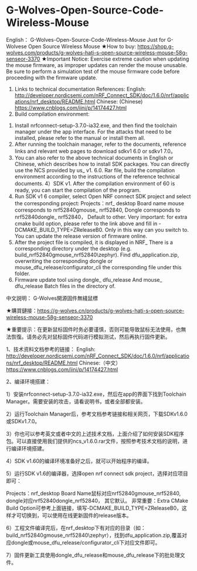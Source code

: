 # G-Wolves-Open-Source-Code-Wireless-Mouse
English：
G-Wolves-Open-Source-Code-Wireless-Mouse
 Just for G-Wolvese Open Source Wireless Mouse
★How to buy:
https://shop.g-wolves.com/products/g-wolves-hati-s-open-source-wireless-mouse-58g-senseor-3370
★Important Notice:
Exercise extreme caution when updating the mouse firmware, as improper updates can render the mouse unusable. Be sure to perform a simulation test of the mouse firmware code before proceeding with the firmware update.

1. Links to technical documentation References:
English:
http://developer.nordicsemi.com/nRF_Connect_SDK/doc/1.6.0/nrf/applications/nrf_desktop/README.html
Chinese: (Chinese)
https://www.cnblogs.com/iini/p/14174427.html
2. Build compilation environment:
1) Install nrfconnect-setup-3.7.0-ia32.exe, and then find the toolchain manager under the app interface. For the attacks that need to be installed, please refer to the manual or install them all.
2) After running the toolchain manager, refer to the documents, reference links and relevant web pages to download sdkv1 6.0 or sdkv1 7.0。
3) You can also refer to the above technical documents in English or Chinese, which describes how to install SDK packages. You can directly use the NCS provided by us_ v1. 6.0. Rar file, build the compilation environment according to the instructions of the reference technical documents.
4）SDK v1. After the compilation environment of 60 is ready, you can start the compilation of the program.
5) Run SDK v1 6 compiler, select Open NRF connect SDK project and select the corresponding project:
Projects：nrf_ desktop
Board name mouse corresponds to nrf52840gmouse_ nrf52840, 
Dongle corresponds to nrf52840dongle_ nrf52840，
Default to other.
Very important: for extra cmake build option, please refer to the link above and fill in -DCMAKE_BUILD_TYPE=ZReleaseB0. Only in this way can you switch to. You can update the release version of firmware online.
6) After the project file is compiled, it is displayed in NRF_ There is a corresponding directory under the desktop (e.g. build_nrf52840gmouse_nrf52840\zephyr). Find dfu_application.zip, overwriting the corresponding dongle or mouse_dfu_release/configurator_cli the corresponding file under this folder.
7) Firmware update tool using dongle_ dfu_release And mouse_ dfu_release Batch files in the directory of.

中文説明：
G-Wolves開源固件無綫鼠標

★購買鏈接：https://g-wolves.cn/products/g-wolves-hati-s-open-source-wireless-mouse-58g-senseor-3370

★重要提示：在更新鼠标固件时务必要谨慎，否则可能导致鼠标无法使用，也無法恢復。请务必先对鼠标固件代码进行模拟测试，然后再执行固件更新。

1、技术资料文档参考的链接：
English:
http://developer.nordicsemi.com/nRF_Connect_SDK/doc/1.6.0/nrf/applications/nrf_desktop/README.html
Chinese:（中文）
https://www.cnblogs.com/iini/p/14174427.html

2、编译环境搭建：

1）安装nrfconnect-setup-3.7.0-ia32.exe，然后在app的界面下找到Toolchain Manager。需要安装的攻击，请看说明书，或者全部都安装。

2）运行Toolchain Manager后，参考文档参考链接和相关网页，下载SDKv1.6.0或SDKv1.7.0。

3）你也可以参考英文或者中文的上述技术文档，上面介绍了如何安装SDK程序包。可以直接使用我们提供的ncs_v1.6.0.rar文件，按照参考技术文档的说明，进行编译环境搭建。

4）SDK v1.60的编译环境准备好之后，就可以开始程序的编译。

5）运行SDK v1.6的编译器，选择open nrf connect sdk project，选择对应项目即可：

Projects：nrf_desktop
Board Name鼠标对应nrf52840gmouse_nrf52840, 
dongle对应nrf52840dongle_nrf52840，
其它默认。
非常重要：Extra CMake Build Option可参考上面链接，填写-DCMAKE_BUILD_TYPE=ZReleaseB0，这样才可切换到，可以使用在线更新固件的release版本。

6）工程文件编译完后，在nrf_desktop下有对应的目录（如：build_nrf52840gmouse_nrf52840\zephyr），找到dfu_application.zip,覆盖对应dongle或mouse_dfu_release/configurator_cli下对应文件即可。

7）固件更新工具使用dongle_dfu_release和mouse_dfu_release下的批处理文件。
